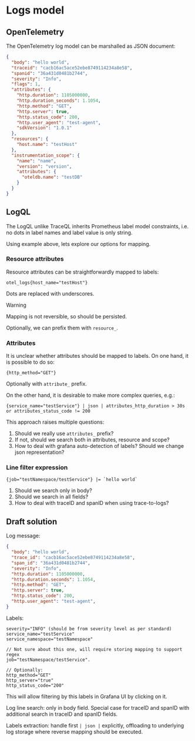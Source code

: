 # Logs model

## OpenTelemetry

The OpenTelemetry log model can be marshalled as JSON document:

```json
{
  "body": "hello world",
  "traceid": "cacb16ac5ace52ebe8749114234a8e58",
  "spanid": "36a431d0481b2744",
  "severity": "Info",
  "flags": 1,
  "attributes": {
    "http.duration": 1105000000,
    "http.duration_seconds": 1.1054,
    "http.method": "GET",
    "http.server": true,
    "http.status_code": 200,
    "http.user_agent": "test-agent",
    "sdkVersion": "1.0.1"
  },
  "resources": {
    "host.name": "testHost"
  },
  "instrumentation_scope": {
    "name": "name",
    "version": "version",
    "attributes": {
      "oteldb.name": "testDB"
    }
  }
}
```

## LogQL

The LogQL unlike TraceQL inherits Prometheus label model constraints, i.e. no dots in label names
and label value is only string.

Using example above, lets explore our options for mapping.

### Resource attributes

Resource attributes can be straightforwardly mapped to labels:

```
otel_logs{host_name="testHost"}
```

Dots are replaced with underscores. 

> [!WARNING]  
> Mapping is not reversible, so should be persisted.

Optionally, we can prefix them with `resource_`.

### Attributes

It is unclear whether attributes should be mapped to labels.
On one hand, it is possible to do so:

```
{http_method="GET"}
```

Optionally with `attribute_` prefix.

On the other hand, it is desirable to make more complex queries, e.g.:

```
{service_name="testService"} | json | attributes_http_duration > 30s or attributes_status_code != 200 
```

This approach raises multiple questions:
1. Should we really use `attributes_` prefix?
2. If not, should we search both in attributes, resource and scope?
3. How to deal with grafana auto-detection of labels? Should we change json representation?

### Line filter expression

```
{job="testNamespace/testService"} |= `hello world`
```

1. Should we search only in body?
2. Should we search in all fields?
3. How to deal with traceID and spanID when using trace-to-logs?


## Draft solution

Log message:

```json
{
  "body": "hello world",
  "trace_id": "cacb16ac5ace52ebe8749114234a8e58",
  "span_id": "36a431d0481b2744",
  "severity": "Info",
  "http.duration": 1105000000,
  "http.duration.seconds": 1.1054,
  "http.method": "GET",
  "http.server": true,
  "http.status_code": 200,
  "http.user_agent": "test-agent",
}
```

Labels:

```
severity="INFO" (should be from severity level as per standard)
service_name="testService"
service_namespace="testNamespace"

// Not sure about this one, will require storing mapping to support regex
job="testNamespace/testService".

// Optionally:
http_method="GET"
http_server="true"
http_status_code="200"
```

This will allow filtering by this labels in Grafana UI by clicking on it.

Log line search: only in body field.
Special case for traceID and spanID with additional search in traceID and spanID fields.

Labels extraction: handle first `| json |` explicitly, offloading to underlying log storage
where reverse mapping should be executed.